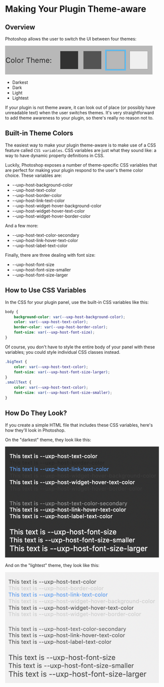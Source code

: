 # Making Your Plugin Theme-aware

## Overview

Photoshop allows the user to switch the UI between four themes:

![Photoshop Theme Colors](./images/ps-theme-selection.png)

* Darkest
* Dark
* Light
* Lightest

If your plugin is not theme aware, it can look out of place (or possibly have unreadable text) when the user switches themes. It's very straightforward to add theme awareness to your plugin, so there's really no reason not to.

## Built-in Theme Colors

The easiest way to make your plugin theme-aware is to make use of a CSS feature called `CSS variables`. CSS variables are just what they sound like: a way to have dynamic property definitions in CSS.

Luckily, Photoshop exposes a number of theme-specific CSS variables that are perfect for making your plugin respond to the user's theme color choice. These variables are:

* --uxp-host-background-color
* --uxp-host-text-color
* --uxp-host-border-color
* --uxp-host-link-text-color
* --uxp-host-widget-hover-background-color
* --uxp-host-widget-hover-text-color
* --uxp-host-widget-hover-border-color

And a few more: 
* --uxp-host-text-color-secondary
* --uxp-host-link-hover-text-color
* --uxp-host-label-text-color
 
Finally, there are three dealing with font size:
* --uxp-host-font-size
* --uxp-host-font-size-smaller
* --uxp-host-font-size-larger

## How to Use CSS Variables

In the CSS for your plugin panel, use the built-in CSS variables like this:

```css
body {
    background-color: var(--uxp-host-background-color);
    color: var(--uxp-host-text-color);
    border-color: var(--uxp-host-border-color);
    font-size: var(--uxp-host-font-size);
}
```

Of course, you don't have to style the entire body of your panel with these variables; you could style individual CSS classes instead.

```css
.bigText {
    color: var(--uxp-host-text-color);
    font-size: var(--uxp-host-font-size-larger);
}
.smallText {
    color: var(--uxp-host-text-color);
    font-size: var(--uxp-host-font-size-smaller);
}
```

## How Do They Look?

If you create a simple HTML file that includes these CSS variables, here's how they'll look in Photoshop.

On the "darkest" theme, they look like this:

![Darkest Theme](./images/fonts-darkest.png)

And on the "lightest" theme, they look like this:

![Lightest Theme](./images/fonts-lightest.png)